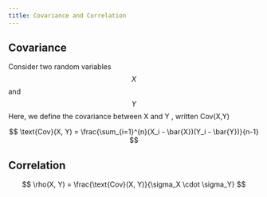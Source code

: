 ```yaml
---
title: Covariance and Correlation
---
```


## Covariance

Consider two random variables $$ X $$ and $$ Y $$ Here, we define the covariance between X
 and Y
, written Cov(X,Y)

$$ \text{Cov}(X, Y) = \frac{\sum_{i=1}^{n}(X_i - \bar{X})(Y_i - \bar{Y})}{n-1} $$

## Correlation

$$ \rho(X, Y) = \frac{\text{Cov}(X, Y)}{\sigma_X \cdot \sigma_Y} $$